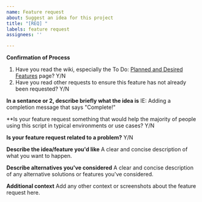 ```yaml
---
name: Feature request
about: Suggest an idea for this project
title: "[REQ] "
labels: feature request
assignees: ''

---
```


**Confirmation of Process**
1. Have you read the wiki, especially the To Do: [Planned and Desired Features](https://github.com/Zer0CoolX/guacamole-install-rhel/wiki/To-Do:-Planned-and-Desired-Features) page? Y/N
2. Have you read other requests to ensure this feature has not already been requested? Y/N

**In a sentance or 2, describe briefly what the idea is**
IE: Adding a completion message that says "Complete!"

**Is your feature request something that would help the majority of people using this script in typical environments or use cases?
Y/N

**Is your feature request related to a problem?**
Y/N

**Describe the idea/feature you'd like**
A clear and concise description of what you want to happen.

**Describe alternatives you've considered**
A clear and concise description of any alternative solutions or features you've considered.

**Additional context**
Add any other context or screenshots about the feature request here.
